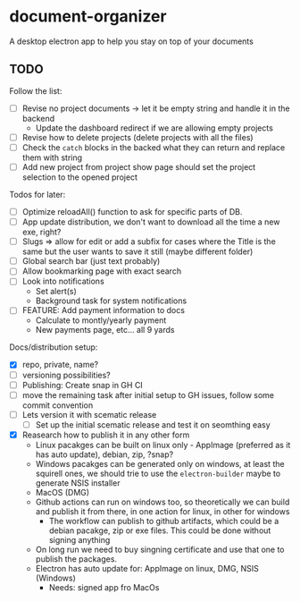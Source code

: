 # document-organizer
A desktop electron app to help you stay on top of your documents

## TODO
Follow the list:
* [ ] Revise no project documents -> let it be empty string and handle it in the backend
  * Update the dashboard redirect if we are allowing empty projects
* [ ] Revise how to delete projects (delete projects with all the files)
* [ ] Check the `catch` blocks in the backed what they can return and replace them with string
* [ ] Add new project from project show page should set the project selection to the opened project

Todos for later:
* [ ] Optimize reloadAll() function to ask for specific parts of DB.
* [ ] App update distribution, we don't want to download all the time a new exe, right?
* [ ] Slugs => allow for edit or add a subfix for cases where the Title is the same but the user wants to save it still (maybe different folder)
* [ ] Global search bar (just text probably)
* [ ] Allow bookmarking page with exact search
* [ ] Look into notifications
  * Set alert(s)
  * Background task for system notifications
* [ ] FEATURE: Add payment information to docs
  * Calculate to montly/yearly payment
  * New payments page, etc... all 9 yards

Docs/distribution setup:
* [x] repo, private, name?
* [ ] versioning possibilities?
* [ ] Publishing: Create snap in GH CI
* [ ] move the remaining task after initial setup to GH issues, follow some commit convention
* [ ] Lets version it with scematic release
  * [ ] Set up the initial scematic release and test it on seomthing easy
* [x] Reasearch how to publish it in any other form
  * Linux pacakges can be built on linux only - AppImage (preferred as it has auto update), debian, zip, ?snap?
  * Windows pacakges can be generated only on windows, at least the squirell ones, we should trie to use the `electron-builder` maybe to generate NSIS installer
  * MacOS (DMG)
  * Github actions can run on windows too, so theoretically we can build and publish it from there, in one action for linux, in other for windows
    * The workflow can publish to github artifacts, which could be a debian pacakge, zip or exe files. This could be done without signing anything
  * On long run we need to buy singning certificate and use that one to publish the packages.
  * Electron has auto update for: AppImage on linux, DMG, NSIS (Windows)
    * Needs: signed app fro MacOs